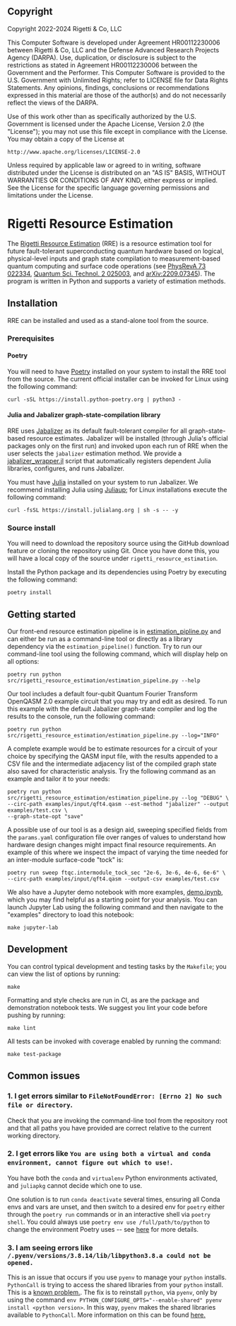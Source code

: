 Copyright
---------

Copyright 2022-2024 Rigetti & Co, LLC

This Computer Software is developed under Agreement HR00112230006 between Rigetti & Co, LLC and
the Defense Advanced Research Projects Agency (DARPA). Use, duplication, or disclosure is subject
to the restrictions as stated in Agreement HR00112230006 between the Government and the Performer.
This Computer Software is provided to the U.S. Government with Unlimited Rights; refer to LICENSE
file for Data Rights Statements. Any opinions, findings, conclusions or recommendations expressed
in this material are those of the author(s) and do not necessarily reflect the views of the DARPA.

Use of this work other than as specifically authorized by the U.S. Government is licensed under
the Apache License, Version 2.0 (the "License"); you may not use this file except in compliance
with the License. You may obtain a copy of the License at

    http://www.apache.org/licenses/LICENSE-2.0

Unless required by applicable law or agreed to in writing, software distributed under the License
is distributed on an "AS IS" BASIS, WITHOUT WARRANTIES OR CONDITIONS OF ANY KIND, either express
or implied. See the License for the specific language governing permissions and limitations under
the License.


# Rigetti Resource Estimation

The [Rigetti Resource Estimation](https://github.com/rigetti/rigetti-resource-estimation) (RRE) is a resource
estimation tool for future fault-tolerant superconducting quantum hardware based on logical, physical-level inputs and
graph state compilation to measurement-based quantum computing and surface code operations (see 
[PhysRevA 73 022334](https://doi.org/10.1103/PhysRevA.73.022334), 
[Quantum Sci. Technol. 2 025003](https://doi.org/10.1088/2058-9565/aa66eb), and
[arXiv:2209.07345](https://arxiv.org/abs/2209.07345)). The program is written in Python and supports a variety of
estimation methods.

## Installation

RRE can be installed and used as a stand-alone tool from the source.

### Prerequisites

#### Poetry

You will need to have [Poetry](https://python-poetry.org/docs/) installed on your system to install the RRE
tool from the source. The current official installer can be invoked for Linux using the following command:

```
curl -sSL https://install.python-poetry.org | python3 -
```

#### Julia and Jabalizer graph-state-compilation library 

RRE uses [Jabalizer](https://github.com/QSI-BAQS/Jabalizer.jl) as its default fault-tolerant compiler for all
graph-state-based resource estimates. Jabalizer will be installed (through Julia's official packages only on the first
run) and invoked upon each run of RRE when the user selects the `jabalizer` estimation method. We provide a
[jabalizer_wrapper.jl](src/rigetti_resource_estimation/jabalizer_wrapper.jl) script that automatically registers
dependent Julia libraries, configures, and runs Jabalizer.

You must have [Julia](https://julialang.org/) installed on your system to run Jabalizer. We recommend installing Julia
using [Juliaup](https://github.com/JuliaLang/juliaup); for Linux installations execute the following command:

```
curl -fsSL https://install.julialang.org | sh -s -- -y
```

### Source install

You will need to download the repository source using the GitHub download feature or cloning the repository
using Git. Once you have done this, you will have a local copy of the source under `rigetti_resource_estimation`.

Install the Python package and its dependencies using Poetry by executing the following command:

```
poetry install
```


## Getting started

Our front-end resource estimation pipeline is in
[estimation_pipline.py](src/rigetti_resource_estimation/estimation_pipeline.py) and can either be run as a command-line
tool or directly as a library dependency via the `estimation_pipeline()` function. Try to run our command-line tool
using the following command, which will display help on all options:

```
poetry run python src/rigetti_resource_estimation/estimation_pipeline.py --help
```

Our tool includes a default four-qubit Quantum Fourier Transform OpenQASM 2.0 example circuit that you may try and
edit as desired. To run this example with the default Jabalizer graph-state compiler and log the results to the console, 
run the following command:

```
poetry run python src/rigetti_resource_estimation/estimation_pipeline.py --log="INFO" 
```

A complete example would be to estimate resources for a circuit of your choice by specifying the QASM input file,
with the results appended to a CSV file and the intermediate adjacency list of the compiled graph state also saved for
characteristic analysis. Try the following command as an example and tailor it to your needs:

```
poetry run python src/rigetti_resource_estimation/estimation_pipeline.py --log "DEBUG" \
--circ-path examples/input/qft4.qasm --est-method "jabalizer" --output examples/test.csv \
--graph-state-opt "save"
```

A possible use of our tool is as a design aid, sweeping specified fields from the `params.yaml` configuration file over
ranges of values to understand how hardware design changes might impact final resource requirements. An example of this
where we inspect the impact of varying the time needed for an inter-module surface-code "tock" is:

```
poetry run sweep ftqc.intermodule_tock_sec "2e-6, 3e-6, 4e-6, 6e-6" \
--circ-path examples/input/qft4.qasm --output-csv examples/test.csv
```

We also have a Jupyter demo notebook with more examples, [demo.ipynb](python/notebooks/demo.ipynb), which you may find
helpful as a starting point for your analysis. You can launch Jupyter Lab using the following command and then navigate
to the "examples" directory to load this notebook:

```
make jupyter-lab
```

## Development

You can control typical development and testing tasks by the `Makefile`; you can view the list of options by running:

```
make
```

Formatting and style checks are run in CI, as are the package and demonstration notebook tests. We suggest you
lint your code before pushing by running:

```
make lint
```

All tests can be invoked with coverage enabled by running the command:

```
make test-package
```

## Common issues

### 1. I get errors similar to `FileNotFoundError: [Errno 2] No such file or directory`.

Check that you are invoking the command-line tool from the repository root and that all paths you have provided are
correct relative to the current working directory.

### 2. I get errors like `You are using both a virtual and conda environment, cannot figure out which to use!`.

You have both the `conda` and `virtualenv` Python environments activated, and `juliapkg` cannot decide which one to use.

One solution is to run `conda deactivate` several times, ensuring all Conda envs and vars are unset, and then switch
to a desired env for `poetry` either through the `poetry run` commands or in an interactive shell via `poetry shell`.
You could always use `poetry env use /full/path/to/python` to change the environment Poetry uses -- see
[here](https://python-poetry.org/docs/managing-environments/) for more details.  

### 3. I am seeing errors like `/.pyenv/versions/3.8.14/lib/libpython3.8.a could not be opened.`

This is an issue that occurs if you use `pyenv` to manage your `python` installs. `PythonCall` is trying to access the
shared libraries from your `python` install. This is a
[known problem.](https://github.com/JuliaPy/PythonCall.jl/issues/318). The fix is to reinstall `python`, via `pyenv`,
only by using the command `env PYTHON_CONFIGURE_OPTS="--enable-shared" pyenv install <python version>`. In this way,
`pyenv` makes the shared libraries available to `PythonCall`. More information on this can be found
[here.](https://github.com/pyenv/pyenv/blob/master/plugins/python-build/README.md#building-with---enable-shared)
